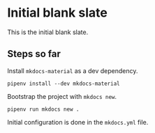 # Initial blank slate

This is the initial blank slate.

## Steps so far

Install `mkdocs-material` as a dev dependency.

```shell
pipenv install --dev mkdocs-material
```

Bootstrap the project with `mkdocs new`.

```shell
pipenv run mkdocs new .
```

Initial configuration is done in the `mkdocs.yml` file.
